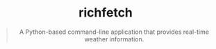 <div align="center">
<h1>richfetch</h1>

> A Python-based command-line application that provides real-time weather information.

</div>
